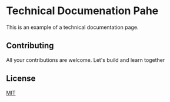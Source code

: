 # Technical Documenation Pahe
This is an example of a technical documentation page. 

## Contributing
All your contributions are welcome. Let's build and learn together

## License
[MIT](https://choosealicense.com/licenses/mit/)
